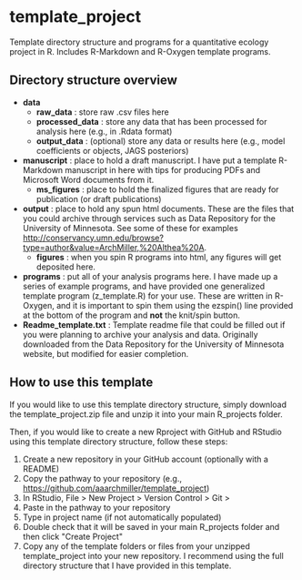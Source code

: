 # template_project
Template directory structure and programs for a quantitative ecology project in R. Includes R-Markdown and R-Oxygen template programs.

## Directory structure overview

- **data** 
    - **raw_data** : store raw .csv files here
    - **processed_data** : store any data that has been processed for analysis here (e.g., in .Rdata format)
    - **output_data** : (optional) store any data or results here (e.g., model coefficients or objects, JAGS posteriors)
- **manuscript** : place to hold a draft manuscript. I have put a template R-Markdown manuscript in here with tips for producing PDFs and Microsoft Word documents from it.
    - **ms_figures** : place to hold the finalized figures that are ready for publication (or draft publications)
- **output** : place to hold any spun html documents. These are the files that you could archive through services such as Data Repository for the University of Minnesota. See some of these for examples http://conservancy.umn.edu/browse?type=author&value=ArchMiller,%20Althea%20A.
    - **figures** : when you spin R programs into html, any figures will get deposited here.
- **programs** : put all of your analysis programs here. I have made up a series of example programs, and have provided one generalized template program (z_template.R) for your use. These are written in R-Oxygen, and it is important to spin them using the ezspin() line provided at the bottom of the program and **not** the knit/spin button. 
- **Readme_template.txt** : Template readme file that could be filled out if you were planning to archive your analysis and data. Originally downloaded from the Data Repository for the University of Minnesota website, but modified for easier completion.

## How to use this template

If you would like to use this template directory structure, simply download the template_project.zip file and unzip it into your main R_projects folder. 

Then, if you would like to create a new Rproject with GitHub and RStudio using this template directory structure, follow these steps:

1. Create a new repository in your GitHub account (optionally with a README)
2. Copy the pathway to your repository (e.g., https://github.com/aaarchmiller/template_project)
3. In RStudio, File > New Project > Version Control > Git > 
4. Paste in the pathway to your repository
5. Type in project name (if not automatically populated)
6. Double check that it will be saved in your main R_projects folder and then click "Create Project"
7. Copy any of the template folders or files from your unzipped template_project into your new repository. I recommend using the full directory structure that I have provided in this template.

